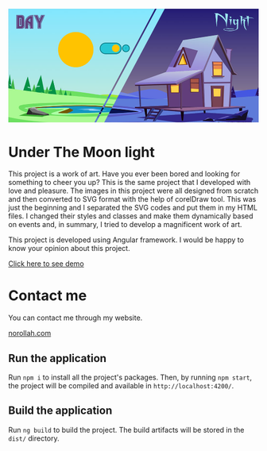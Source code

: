 [![alt text](https://github.com/amin-norollah/under-the-moonlight/blob/main/banner.jpg)](https://amin-norollah.github.io/under-the-moonlight/demo/)

# Under The Moon light

This project is a work of art. Have you ever been bored and looking for something to cheer you up? This is the same project that I developed with love and pleasure. The images in this project were all designed from scratch and then converted to SVG format with the help of corelDraw tool. This was just the beginning and I separated the SVG codes and put them in my HTML files. I changed their styles and classes and make them dynamically based on events and, in summary, I tried to develop a magnificent work of art.

This project is developed using Angular framework. I would be happy to know your opinion about this project.

[Click here to see demo](https://amin-norollah.github.io/under-the-moonlight/demo/)

# Contact me

You can contact me through my website.

[norollah.com](http://norollah.com)

## Run the application

Run `npm i` to install all the project's packages. Then, by running `npm start`, the project will be compiled and available in `http://localhost:4200/`.

## Build the application

Run `ng build` to build the project. The build artifacts will be stored in the `dist/` directory.
